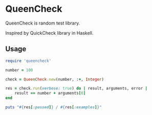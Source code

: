 # QueenCheck

QueenCheck is random test library.

Inspired by QuickCheck library in Haskell.

## Usage

```ruby
require 'queencheck'

number = 100

check = QueenCheck.new(number, :+, Integer)

res = check.run(verbose: true) do | result, arguments, error |
    result == number + arguments[0]
end

puts "#{res[:passed]} / #{res[:examples]}"
```
